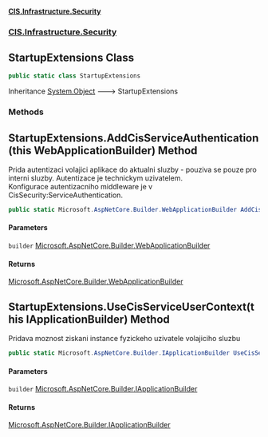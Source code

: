 #### [CIS.Infrastructure.Security](index.md 'index')
### [CIS.Infrastructure.Security](CIS.Infrastructure.Security.md 'CIS.Infrastructure.Security')

## StartupExtensions Class

```csharp
public static class StartupExtensions
```

Inheritance [System.Object](https://docs.microsoft.com/en-us/dotnet/api/System.Object 'System.Object') &#129106; StartupExtensions
### Methods

<a name='CIS.Infrastructure.Security.StartupExtensions.AddCisServiceAuthentication(thisMicrosoft.AspNetCore.Builder.WebApplicationBuilder)'></a>

## StartupExtensions.AddCisServiceAuthentication(this WebApplicationBuilder) Method

Prida autentizaci volajici aplikace do aktualni sluzby - pouziva se pouze pro interni sluzby. Autentizace je technickym uzivatelem.  
Konfigurace autentizacniho middleware je v CisSecurity:ServiceAuthentication.

```csharp
public static Microsoft.AspNetCore.Builder.WebApplicationBuilder AddCisServiceAuthentication(this Microsoft.AspNetCore.Builder.WebApplicationBuilder builder);
```
#### Parameters

<a name='CIS.Infrastructure.Security.StartupExtensions.AddCisServiceAuthentication(thisMicrosoft.AspNetCore.Builder.WebApplicationBuilder).builder'></a>

`builder` [Microsoft.AspNetCore.Builder.WebApplicationBuilder](https://docs.microsoft.com/en-us/dotnet/api/Microsoft.AspNetCore.Builder.WebApplicationBuilder 'Microsoft.AspNetCore.Builder.WebApplicationBuilder')

#### Returns
[Microsoft.AspNetCore.Builder.WebApplicationBuilder](https://docs.microsoft.com/en-us/dotnet/api/Microsoft.AspNetCore.Builder.WebApplicationBuilder 'Microsoft.AspNetCore.Builder.WebApplicationBuilder')

<a name='CIS.Infrastructure.Security.StartupExtensions.UseCisServiceUserContext(thisMicrosoft.AspNetCore.Builder.IApplicationBuilder)'></a>

## StartupExtensions.UseCisServiceUserContext(this IApplicationBuilder) Method

Pridava moznost ziskani instance fyzickeho uzivatele volajiciho sluzbu

```csharp
public static Microsoft.AspNetCore.Builder.IApplicationBuilder UseCisServiceUserContext(this Microsoft.AspNetCore.Builder.IApplicationBuilder builder);
```
#### Parameters

<a name='CIS.Infrastructure.Security.StartupExtensions.UseCisServiceUserContext(thisMicrosoft.AspNetCore.Builder.IApplicationBuilder).builder'></a>

`builder` [Microsoft.AspNetCore.Builder.IApplicationBuilder](https://docs.microsoft.com/en-us/dotnet/api/Microsoft.AspNetCore.Builder.IApplicationBuilder 'Microsoft.AspNetCore.Builder.IApplicationBuilder')

#### Returns
[Microsoft.AspNetCore.Builder.IApplicationBuilder](https://docs.microsoft.com/en-us/dotnet/api/Microsoft.AspNetCore.Builder.IApplicationBuilder 'Microsoft.AspNetCore.Builder.IApplicationBuilder')